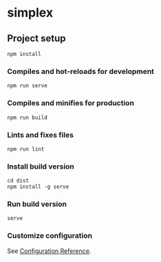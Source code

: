 # simplex

## Project setup
```
npm install
```

### Compiles and hot-reloads for development
```
npm run serve
```

### Compiles and minifies for production
```
npm run build
```

### Lints and fixes files
```
npm run lint
```

### Install build version
```
cd dist
npm install -g serve
```

### Run build version
```
serve
```

### Customize configuration
See [Configuration Reference](https://cli.vuejs.org/config/).

